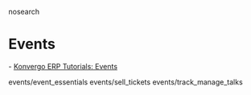 nosearch  

# Events

<div class="seealso">

\- [Konvergo ERP Tutorials: Events](https://www.odoo.com/slides/surveys-63)

</div>

<div class="toctree">

events/event_essentials events/sell_tickets events/track_manage_talks

</div>
